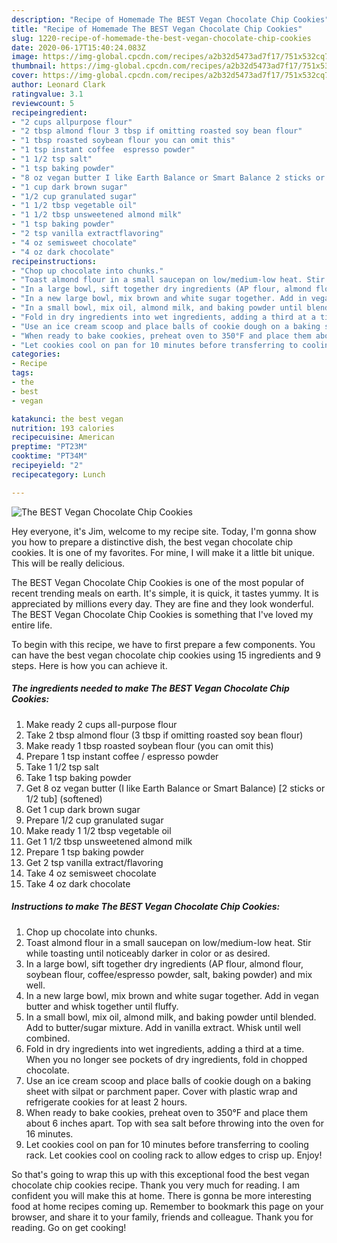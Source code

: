 ```yaml
---
description: "Recipe of Homemade The BEST Vegan Chocolate Chip Cookies"
title: "Recipe of Homemade The BEST Vegan Chocolate Chip Cookies"
slug: 1220-recipe-of-homemade-the-best-vegan-chocolate-chip-cookies
date: 2020-06-17T15:40:24.083Z
image: https://img-global.cpcdn.com/recipes/a2b32d5473ad7f17/751x532cq70/the-best-vegan-chocolate-chip-cookies-recipe-main-photo.jpg
thumbnail: https://img-global.cpcdn.com/recipes/a2b32d5473ad7f17/751x532cq70/the-best-vegan-chocolate-chip-cookies-recipe-main-photo.jpg
cover: https://img-global.cpcdn.com/recipes/a2b32d5473ad7f17/751x532cq70/the-best-vegan-chocolate-chip-cookies-recipe-main-photo.jpg
author: Leonard Clark
ratingvalue: 3.1
reviewcount: 5
recipeingredient:
- "2 cups allpurpose flour"
- "2 tbsp almond flour 3 tbsp if omitting roasted soy bean flour"
- "1 tbsp roasted soybean flour you can omit this"
- "1 tsp instant coffee  espresso powder"
- "1 1/2 tsp salt"
- "1 tsp baking powder"
- "8 oz vegan butter I like Earth Balance or Smart Balance 2 sticks or 12 tub softened"
- "1 cup dark brown sugar"
- "1/2 cup granulated sugar"
- "1 1/2 tbsp vegetable oil"
- "1 1/2 tbsp unsweetened almond milk"
- "1 tsp baking powder"
- "2 tsp vanilla extractflavoring"
- "4 oz semisweet chocolate"
- "4 oz dark chocolate"
recipeinstructions:
- "Chop up chocolate into chunks."
- "Toast almond flour in a small saucepan on low/medium-low heat. Stir while toasting until noticeably darker in color or as desired."
- "In a large bowl, sift together dry ingredients (AP flour, almond flour, soybean flour, coffee/espresso powder, salt, baking powder) and mix well."
- "In a new large bowl, mix brown and white sugar together. Add in vegan butter and whisk together until fluffy."
- "In a small bowl, mix oil, almond milk, and baking powder until blended. Add to butter/sugar mixture. Add in vanilla extract. Whisk until well combined."
- "Fold in dry ingredients into wet ingredients, adding a third at a time. When you no longer see pockets of dry ingredients, fold in chopped chocolate."
- "Use an ice cream scoop and place balls of cookie dough on a baking sheet with silpat or parchment paper. Cover with plastic wrap and refrigerate cookies for at least 2 hours."
- "When ready to bake cookies, preheat oven to 350°F and place them about 6 inches apart. Top with sea salt before throwing into the oven for 16 minutes."
- "Let cookies cool on pan for 10 minutes before transferring to cooling rack. Let cookies cool on cooling rack to allow edges to crisp up. Enjoy!"
categories:
- Recipe
tags:
- the
- best
- vegan

katakunci: the best vegan 
nutrition: 193 calories
recipecuisine: American
preptime: "PT23M"
cooktime: "PT34M"
recipeyield: "2"
recipecategory: Lunch

---
```



![The BEST Vegan Chocolate Chip Cookies](https://img-global.cpcdn.com/recipes/a2b32d5473ad7f17/751x532cq70/the-best-vegan-chocolate-chip-cookies-recipe-main-photo.jpg)

Hey everyone, it's Jim, welcome to my recipe site. Today, I'm gonna show you how to prepare a distinctive dish, the best vegan chocolate chip cookies. It is one of my favorites. For mine, I will make it a little bit unique. This will be really delicious.



The BEST Vegan Chocolate Chip Cookies is one of the most popular of recent trending meals on earth. It's simple, it is quick, it tastes yummy. It is appreciated by millions every day. They are fine and they look wonderful. The BEST Vegan Chocolate Chip Cookies is something that I've loved my entire life.


To begin with this recipe, we have to first prepare a few components. You can have the best vegan chocolate chip cookies using 15 ingredients and 9 steps. Here is how you can achieve it.

<!--inarticleads1-->

##### The ingredients needed to make The BEST Vegan Chocolate Chip Cookies:

1. Make ready 2 cups all-purpose flour
1. Take 2 tbsp almond flour (3 tbsp if omitting roasted soy bean flour)
1. Make ready 1 tbsp roasted soybean flour (you can omit this)
1. Prepare 1 tsp instant coffee / espresso powder
1. Take 1 1/2 tsp salt
1. Take 1 tsp baking powder
1. Get 8 oz vegan butter (I like Earth Balance or Smart Balance) [2 sticks or 1/2 tub] (softened)
1. Get 1 cup dark brown sugar
1. Prepare 1/2 cup granulated sugar
1. Make ready 1 1/2 tbsp vegetable oil
1. Get 1 1/2 tbsp unsweetened almond milk
1. Prepare 1 tsp baking powder
1. Get 2 tsp vanilla extract/flavoring
1. Take 4 oz semisweet chocolate
1. Take 4 oz dark chocolate




<!--inarticleads2-->

##### Instructions to make The BEST Vegan Chocolate Chip Cookies:

1. Chop up chocolate into chunks.
1. Toast almond flour in a small saucepan on low/medium-low heat. Stir while toasting until noticeably darker in color or as desired.
1. In a large bowl, sift together dry ingredients (AP flour, almond flour, soybean flour, coffee/espresso powder, salt, baking powder) and mix well.
1. In a new large bowl, mix brown and white sugar together. Add in vegan butter and whisk together until fluffy.
1. In a small bowl, mix oil, almond milk, and baking powder until blended. Add to butter/sugar mixture. Add in vanilla extract. Whisk until well combined.
1. Fold in dry ingredients into wet ingredients, adding a third at a time. When you no longer see pockets of dry ingredients, fold in chopped chocolate.
1. Use an ice cream scoop and place balls of cookie dough on a baking sheet with silpat or parchment paper. Cover with plastic wrap and refrigerate cookies for at least 2 hours.
1. When ready to bake cookies, preheat oven to 350°F and place them about 6 inches apart. Top with sea salt before throwing into the oven for 16 minutes.
1. Let cookies cool on pan for 10 minutes before transferring to cooling rack. Let cookies cool on cooling rack to allow edges to crisp up. Enjoy!




So that's going to wrap this up with this exceptional food the best vegan chocolate chip cookies recipe. Thank you very much for reading. I am confident you will make this at home. There is gonna be more interesting food at home recipes coming up. Remember to bookmark this page on your browser, and share it to your family, friends and colleague. Thank you for reading. Go on get cooking!
